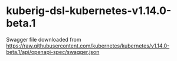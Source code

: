 # kuberig-dsl-kubernetes-v1.14.0-beta.1

Swagger file downloaded from https://raw.githubusercontent.com/kubernetes/kubernetes/v1.14.0-beta.1/api/openapi-spec/swagger.json
